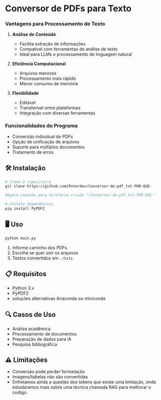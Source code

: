 # Conversor de PDFs para Texto


### Vantagens para Processamento de Texto

1. **Análise de Conteúdo**
   - Facilita extração de informações
   - Compatível com ferramentas de análise de texto
   - Ideal para LLMs e processamento de linguagem natural

2. **Eficiência Computacional**
   - Arquivos menores
   - Processamento mais rápido
   - Menor consumo de memória

3. **Flexibilidade**
   - Editável
   - Transferível entre plataformas
   - Integração com diversas ferramentas

### Funcionalidades do Programa

- Conversão individual de PDFs
- Opção de unificação de arquivos
- Suporte para múltiplos documentos
- Tratamento de erros

## 🛠️ Instalação


```bash
# Clone o repositório
git clone https://github.com/Poterdev/Conversor-de-pdf_txt-POR-QUE-

#Agora caminhe para diretório criado "/Conversor-de-pdf_txt-POR-QUE-"

# Instale dependências
pip install PyPDF2
```

## 🖥️ Uso

```bash
python main.py
```

1. Informe caminho dos PDFs
2. Escolha se quer unir os arquivos
3. Textos convertidos em `./txts`

## 📋 Requisitos
- Python 3.x
- PyPDF2
- soluções alternativas Anaconda ou miniconda

## 🔍 Casos de Uso
- Análise acadêmica
- Processamento de documentos
- Preparação de dados para IA
- Pesquisa bibliográfica

## ⚠️ Limitações
- Conversão pode perder formatação
- Imagens/tabelas não são convertidas
- Enfretamos ainda a questão dos tokens que existe uma limitação,
  onde estudaremos mais sobre uma técnica chamada RAG para melhorar o codigo.
